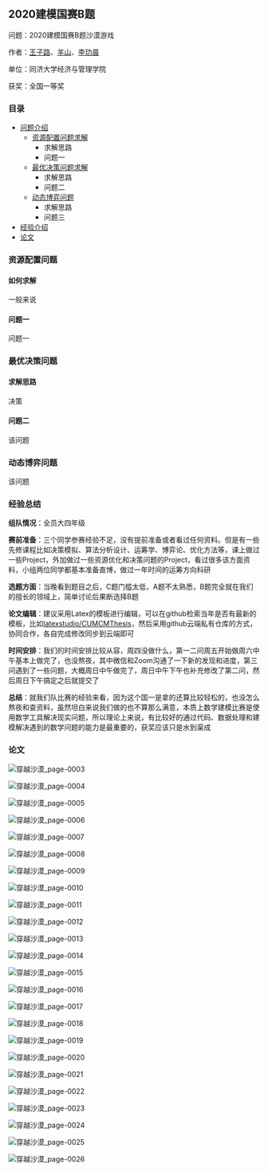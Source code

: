 ## 2020建模国赛B题

问题：2020建模国赛B题沙漠游戏

作者：[王子路](https://github.com/Prinway)、[羊山](https://github.com/seanys)、[李玏晨](https://github.com/lilechen)

单位：同济大学经济与管理学院

获奖：全国一等奖

### 目录

- [问题介绍]($经验介绍)
  - [资源配置问题求解 ](#资源配置问题求解)
    - 求解思路
    - 问题一
  - [最优决策问题求解](#最优决策问题求解)
    - 求解思路
    - 问题二
  - [动态博弈问题](#动态博弈问题)
    - 求解思路
    - 问题三
- [经验介绍]($经验介绍)
- [论文](#论文)

### 资源配置问题

#### 如何求解

一般来说

#### 问题一

问题一

### 最优决策问题

#### 求解思路

决策

#### 问题二

该问题

### 动态博弈问题

该问题



### 经验总结

**组队情况**：全员大四年级

**赛前准备**：三个同学参赛经验不足，没有提前准备或者看过任何资料。但是有一些先修课程比如决策模拟、算法分析设计、运筹学、博弈论、优化方法等，课上做过一些Project，外加做过一些资源优化和决策问题的Project，看过很多该方面资料，小组两位同学都基本准备直博，做过一年时间的运筹方向科研

**选题方面**：当晚看到题目之后，C题门槛太低，A题不太熟悉，B题完全就在我们的擅长的领域上，简单讨论后果断选择B题

**论文编辑**：建议采用Latex的模板进行编辑，可以在github检索当年是否有最新的模板，比如[latexstudio/CUMCMThesis](https://github.com/latexstudio/CUMCMThesis)，然后采用github云端私有仓库的方式，协同合作，各自完成修改同步到云端即可

**时间安排**：我们的时间安排比较从容，周四没做什么，第一二问周五开始做周六中午基本上做完了，也没熬夜，其中微信和Zoom沟通了一下新的发现和进度，第三问遇到了一些问题，大概周日中午做完了，周日中午下午也补充修改了第二问，然后周日下午搞定之后就提交了

**总结**：就我们队比赛的经验来看，因为这个国一是拿的还算比较轻松的，也没怎么熬夜和查资料，虽然坦白来说我们做的也不算那么满意，本质上数学建模比赛是使用数学工具解决现实问题，所以理论上来说，有比较好的通过代码、数据处理和建模解决遇到的数学问题的能力是最重要的，获奖应该只是水到渠成

### 论文

![穿越沙漠_page-0003](img/穿越沙漠_page-0003.jpg)

![穿越沙漠_page-0004](img/穿越沙漠_page-0004.jpg)

![穿越沙漠_page-0005](img/穿越沙漠_page-0005.jpg)

![穿越沙漠_page-0006](img/穿越沙漠_page-0006.jpg)

![穿越沙漠_page-0007](img/穿越沙漠_page-0007.jpg)

![穿越沙漠_page-0008](img/穿越沙漠_page-0008.jpg)

![穿越沙漠_page-0009](img/穿越沙漠_page-0009.jpg)

![穿越沙漠_page-0010](img/穿越沙漠_page-0010.jpg)

![穿越沙漠_page-0011](img/穿越沙漠_page-0011.jpg)

![穿越沙漠_page-0012](img/穿越沙漠_page-0012.jpg)

![穿越沙漠_page-0013](img/穿越沙漠_page-0013.jpg)

![穿越沙漠_page-0014](img/穿越沙漠_page-0014.jpg)

![穿越沙漠_page-0015](img/穿越沙漠_page-0015.jpg)

![穿越沙漠_page-0016](img/穿越沙漠_page-0016.jpg)

![穿越沙漠_page-0017](img/穿越沙漠_page-0017.jpg)

![穿越沙漠_page-0018](img/穿越沙漠_page-0018.jpg)

![穿越沙漠_page-0019](img/穿越沙漠_page-0019.jpg)

![穿越沙漠_page-0020](img/穿越沙漠_page-0020.jpg)

![穿越沙漠_page-0021](img/穿越沙漠_page-0021.jpg)

![穿越沙漠_page-0022](img/穿越沙漠_page-0022.jpg)

![穿越沙漠_page-0023](img/穿越沙漠_page-0023.jpg)

![穿越沙漠_page-0024](img/穿越沙漠_page-0024.jpg)

![穿越沙漠_page-0025](img/穿越沙漠_page-0025.jpg)

![穿越沙漠_page-0026](img/穿越沙漠_page-0026.jpg)